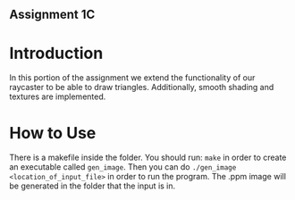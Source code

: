 ## Assignment 1C
# Introduction
In this portion of the assignment we extend the functionality of our raycaster to be able to
draw triangles. Additionally, smooth shading and textures are implemented.

# How to Use
There is a makefile inside the folder. You should run: `make` in order to create an executable
called `gen_image`. Then you can do `./gen_image <location_of_input_file>` in order to run the
program. The .ppm image will be generated in the folder that the input is in.

